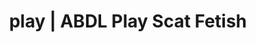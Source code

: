 ---
categories:
- Body Positivity
- Fantasy Kink
- Shibari
- Mindful Kink
- Interactive NSFW
image: /assets/images/1747714219437.jpg
layout: post
schema:
  description: Premium adult content featuring Scat Fetish, ABDL Play. High-quality
    artwork with sensual themes.
  keywords:
  - Real Couples
  - ABDL Play
  - Sapphic Desires
  - Gender-Fluid
  - AI Erotica
  - Scat Fetish
  name: 1747714219437 | Scat Fetish ABDL Play
  type: VisualArtwork
seo:
  description: Featured content with exclusive ABDL Play, Scat Fetish. HD images available.
  keywords: ABDL Play, Scat Fetish
  og_image: /assets/images/1747714219437.jpg
  schema_type: VisualArtwork
tags:
- '#play'
- Scat Fetish
- ABDL Play
title: play | ABDL Play Scat Fetish
---